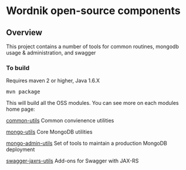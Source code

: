 # Wordnik open-source components

## Overview
This project contains a number of tools for common routines, mongodb usage & administration, and swagger

### To build
Requires maven 2 or higher, Java 1.6.X

<pre>
mvn package
</pre>

This will build all the OSS modules.  You can see more on each modules home page:

[common-utils](/wordnik/wordnik-oss/blob/master/modules/common-utils/README.md) Common convienence utilities

[mongo-utils](/wordnik/wordnik-oss/blob/master/modules/mongo-utils/README.md) Core MongoDB utilities

[mongo-admin-utils](/wordnik/wordnik-oss/blob/master/modules/mongo-admin-utils/README.md) Set of tools to maintain a production MongoDB deployment

[swagger-jaxrs-utils](/wordnik/wordnik-oss/blob/master/modules/swagger-jaxrs-utils/README.md) Add-ons for Swagger with JAX-RS
